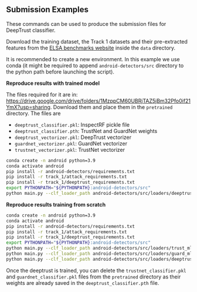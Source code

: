 ## Submission Examples

These commands can be used to produce the submission files for DeepTrust classifier.

Download the training dataset, the Track 1 datasets and their pre-extracted features from the [ELSA benchmarks website](https://benchmarks.elsa-ai.eu/?ch=6&com=downloads) inside the `data` directory.

It is recommended to create a new environment. In this example we use conda (it might be required to append `android-detectors/src` directory to the python path before launching the script).

**Reproduce results with trained model**

The files required for it are in:
https://drive.google.com/drive/folders/1MzppCM60UBRjTAZ5jBm32Pfo0if21YmX?usp=sharing. Download them and place them in the `pretrained` directory. 
The files are
- `deeptrust_classifier.pkl`: InspectRF pickle file
- `deeptrust_classifier.pth`: TrustNet and GuardNet weights
- `deeptrust_vectorizer.pkl`: DeepTrust vectorizer
- `guardnet_vectorizer.pkl`: GuardNet vectorizer
- `trustnet_vectorizer.pkl`: TrustNet vectorizer
```bash
conda create -n android python=3.9
conda activate android
pip install -r android-detectors/requirements.txt
pip install -r track_1/attack_requirements.txt
pip install -r track_1/deeptrust_requirements.txt
export PYTHONPATH="${PYTHONPATH}:android-detectors/src"
python main.py --clf_loader_path android-detectors/src/loaders/deeptrust_loader.py --track 1 --method_name deeptrust
```

**Reproduce results training from scratch**
```bash
conda create -n android python=3.9
conda activate android
pip install -r android-detectors/requirements.txt
pip install -r track_1/attack_requirements.txt
pip install -r track_1/deeptrust_requirements.txt
export PYTHONPATH="${PYTHONPATH}:android-detectors/src"
python main.py --clf_loader_path android-detectors/src/loaders/trust_mlp_loader.py --track 1 --method_name trust_mlp
python main.py --clf_loader_path android-detectors/src/loaders/guard_mlp_loader.py --track 1 --method_name guard_mlp
python main.py --clf_loader_path android-detectors/src/loaders/deeptrust_loader.py --track 1 --method_name deeptrust
```

Once the deeptrust is trained, you can delete the `trustnet_classifier.pkl` and `guardnet_classifier.pkl` 
files from the `pretrained` directory as their weights are already saved in the `deeptrust_classifier.pth` file.
